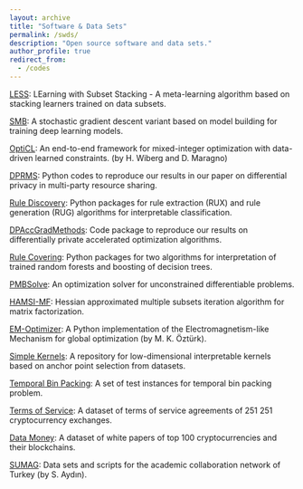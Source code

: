 ```yaml
---
layout: archive
title: "Software & Data Sets"
permalink: /swds/
description: "Open source software and data sets."
author_profile: true
redirect_from: 
  - /codes
---
```


[LESS](https://github.com/sibirbil/LESS): LEarning with Subset Stacking - A meta-learning algorithm based on stacking learners trained on data subsets.

[SMB](https://github.com/sibirbil/SMB): A stochastic gradient descent variant based on model building for training deep learning models.

[OptiCL](https://github.com/hwiberg/OptiCL): An end-to-end framework for mixed-integer optimization with data-driven learned constraints. (by H. Wiberg and D. Maragno)

[DPRMS](https://github.com/sibirbil/DPMPRS): Python codes to reproduce our results in our paper on differential privacy in multi-party resource sharing.

[Rule Discovery](https://github.com/sibirbil/RuleDiscovery): Python packages for rule extraction (RUX) and rule generation (RUG) algorithms for interpretable classification.

[DPAccGradMethods](https://github.com/sibirbil/DPAccGradMethods): Code package to reproduce our results on differentially private accelerated optimization algorithms.

[Rule Covering](https://github.com/sibirbil/RuleCovering): Python packages for two algorithms for interpretation of trained random forests and
boosting of decision trees.

[PMBSolve](https://github.com/sibirbil/PMBSolve): An optimization solver for unconstrained differentiable problems.

[HAMSI-MF](https://github.com/spartensor/hamsi-mf): Hessian approximated multiple subsets iteration algorithm for matrix factorization.

[EM-Optimizer](https://github.com/mkozturk/em-optimizer): A Python implementation of the Electromagnetism-like Mechanism
for global optimization (by M. K. Öztürk).

[Simple Kernels](https://github.com/sibirbil/SimpleKernels): A repository for low-dimensional interpretable kernels based on
anchor point selection from datasets.

[Temporal Bin Packing](https://github.com/sibirbil/TemporalBinPacking): A set of test instances for temporal bin packing problem.

[Terms of Service](https://github.com/sibirbil/TermsOfService): A dataset of terms of service agreements of 251  251 cryptocurrency exchanges.

[Data Money](https://github.com/sibirbil/DataMoney): A dataset of white papers of top 100 cryptocurrencies and their blockchains.

[SUMAG](https://github.com/soneraydin/sumag_thesis): Data sets and scripts for the academic collaboration network of Turkey
(by S. Aydın).